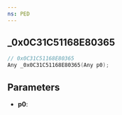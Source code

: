 ```yaml
---
ns: PED
---
```

## _0x0C31C51168E80365

```c
// 0x0C31C51168E80365
Any _0x0C31C51168E80365(Any p0);
```

## Parameters
* **p0**:
